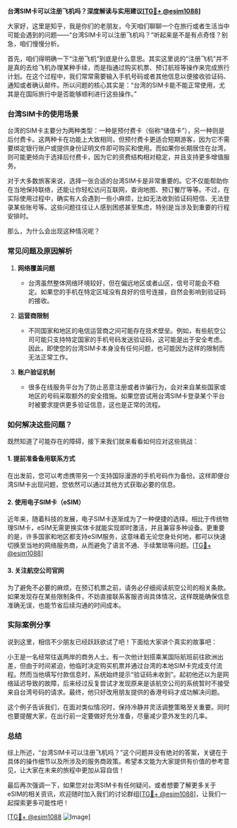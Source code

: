 **台湾SIM卡可以注册飞机吗？深度解读与实用建议[[TG💪+ @esim1088](https://t.me/s/esim1088)]**

大家好，这里是知乎，我是你们的老朋友，今天咱们聊聊一个在旅行或者生活当中可能会遇到的问题——“台湾SIM卡可以注册飞机吗？”听起来是不是有点奇怪？别急，咱们慢慢分析。

首先，咱们得明确一下“注册飞机”到底是什么意思。其实这里说的“注册飞机”并不是真的去给飞机办理某种手续，而是指通过购买机票、预订航班等操作来完成旅行计划。在这个过程中，我们常常需要输入手机号码或者其他信息以便接收验证码、通知或者确认邮件。所以问题的核心其实是：“台湾的SIM卡能不能正常使用，尤其是在国际旅行中是否能够顺利进行这些操作。”

### 台湾SIM卡的使用场景

台湾的SIM卡主要分为两种类型：一种是预付费卡（俗称“储值卡”），另一种则是后付费卡。这两种卡在功能上大致相同，但预付费卡更适合短期游客，因为它不需要绑定银行账户或提供身份证明文件即可购买和使用。而如果你长期居住在台湾，则可能更倾向于选择后付费卡，因为它的资费结构相对稳定，并且支持更多增值服务。

对于大多数旅客来说，选择一张合适的台湾SIM卡是非常重要的。它不仅能帮助你在当地保持联络，还能让你轻松访问互联网，查询地图、预订餐厅等等。不过，在实际使用过程中，确实有人会遇到一些小麻烦，比如无法收到验证码短信、无法登录某些账号等。这些问题往往让人感到困惑甚至焦虑，特别是当涉及到重要的行程安排时。

那么，为什么会出现这种情况呢？

### 常见问题及原因解析

1. **网络覆盖问题**
   - 台湾虽然整体网络环境较好，但在偏远地区或者山区，信号可能会不稳定。如果您的手机在特定区域没有良好的信号连接，自然会影响到验证码的接收。
   
2. **运营商限制**
   - 不同国家和地区的电信运营商之间可能存在技术壁垒。例如，有些航空公司可能只支持特定国家的手机号码发送验证码，这可能是出于安全考虑。因此，即使您的台湾SIM卡本身没有任何问题，也可能因为这样的限制而无法正常工作。

3. **账户验证机制**
   - 很多在线服务平台为了防止恶意注册或者诈骗行为，会对来自某些国家或地区的号码采取额外的安全措施。如果您尝试用台湾SIM卡登录某个平台时被要求提供更多验证信息，这也是正常的流程。

### 如何解决这些问题？

既然知道了可能存在的障碍，接下来我们就来看看如何应对这些挑战：

#### 1. 提前准备备用联系方式
在出发前，您可以考虑携带另一个支持国际漫游的手机号码作为备份。这样即便台湾SIM卡出现问题，您依然可以通过其他方式获取必要的信息。

#### 2. 使用电子SIM卡（eSIM）
近年来，随着科技的发展，电子SIM卡逐渐成为了一种便捷的选择。相比于传统物理SIM卡，eSIM无需更换实体卡就能实现即时激活，并且兼容多种设备。更重要的是，许多国家和地区都支持eSIM服务，这意味着无论您身处何地，都可以快速切换至当地的网络服务商，从而避免了语言不通、手续繁琐等问题。[[TG💪+ @esim1088](https://t.me/s/esim1088)]

#### 3. 关注航空公司官网
为了避免不必要的麻烦，在预订机票之前，请务必仔细阅读航空公司的相关条款。如果发现存在某些限制条件，不妨直接联系客服咨询具体情况，这样既能确保信息准确无误，也能节省后续沟通的时间成本。

### 实际案例分享

说到这里，相信不少朋友已经跃跃欲试了吧！下面给大家讲个真实的故事吧：

小王是一名经常往返两岸的商务人士。有一次他计划搭乘某国际航班前往欧洲出差，但由于时间紧迫，他临时决定购买机票并通过台湾的本地SIM卡完成支付流程。然而当他填写付款信息时，系统始终提示“验证码未收到”。起初他还以为是网络延迟导致的故障，后来经过反复尝试才发现原来是该航空公司的系统暂时不接受来自台湾号码的请求。最终，他只好改用朋友提供的香港号码才成功解决问题。

这个例子告诉我们，在面对类似情况时，保持冷静并灵活调整策略至关重要。同时也要提醒大家，在出行前一定要做好充分准备，尽量减少意外发生的几率。

### 总结

综上所述，“台湾SIM卡可以注册飞机吗？”这个问题并没有绝对的答案，关键在于具体的操作细节以及所涉及的服务商政策。希望本文能为大家提供有价值的参考意见，让大家在未来的旅程中更加从容自信！

最后再次强调一下，如果您对台湾SIM卡有任何疑问，或者想要了解更多关于eSIM的相关资讯，欢迎随时加入我们的讨论群组[[TG💪+ @esim1088](https://t.me/s/esim1088)]，让我们一起探索更多可能性吧！

[[TG💪+ @esim1088](https://t.me/s/esim1088) ![Image](https://i.postimg.cc/4NQfJmqS/Snipaste-2025-05-13-00-14-12.png)]
